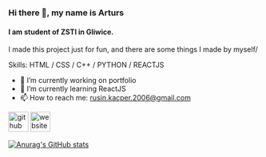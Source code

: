 ### Hi there 👋, my name is Arturs
#### I am student of ZSTI in Gliwice.

I made this project just for fun, and there are some things I made by myself/

Skills: HTML / CSS / C++ / PYTHON / REACTJS

- 🔭 I’m currently working on portfolio 
- 🌱 I’m currently learning ReactJS 
- 📫 How to reach me: rusin.kacper.2006@gmail.com 


[<img src='https://cdn.jsdelivr.net/npm/simple-icons@3.0.1/icons/github.svg' alt='github' height='40'>](https://github.com/https://github.com/0273574)  [<img src='https://cdn.jsdelivr.net/npm/simple-icons@3.0.1/icons/icloud.svg' alt='website' height='40'>](kacperrusin.pl)  


[![Anurag's GitHub stats](https://github-readme-stats.vercel.app/api?username=0273574)](https://github.com/0273574/github-readme-stats)


